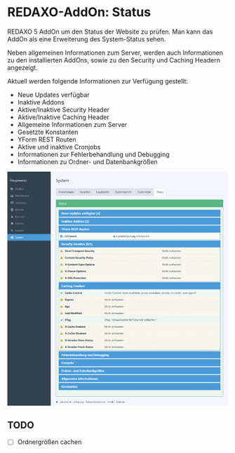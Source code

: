 # REDAXO-AddOn: Status

REDAXO 5 AddOn um den Status der Website zu prüfen.
Man kann das AddOn als eine Erweiterung des System-Status sehen.

Neben allgemeinen Informationen zum Server, werden auch Informationen zu den installierten AddOns, sowie zu den Security
und Caching Headern angezeigt. 

Aktuell werden folgende Informationen zur Verfügung gestellt:

* Neue Updates verfügbar
* Inaktive Addons
* Aktive/Inaktive Security Header
* Aktive/Inaktive Caching Header
* Allgemeine Informationen zum Server
* Gesetzte Konstanten
* YForm REST Routen
* Aktive und inaktive Cronjobs
* Informationen zur Fehlerbehandlung und Debugging
* Informationen zu Ordner- und Datenbankgrößen

![screenshot](/assets/screenshots/screenshot.png)

## TODO

* [ ] Ordnergrößen cachen